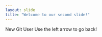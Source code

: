 ```yaml
---
layout: slide
title: "Welcome to our second slide!"
---
```

New Git User
Use the left arrow to go back!
